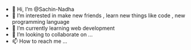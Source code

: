 - 👋 Hi, I’m @Sachin-Nadha
- 👀 I’m interested in make new friends , learn new things like code , new programming language 
- 🌱 I’m currently learning web development
- 💞️ I’m looking to collaborate on ...
- 📫 How to reach me ...

<!---
Sachin-Nadha/Sachin-Nadha is a ✨ special ✨ repository because its `README.md` (this file) appears on your GitHub profile.
You can click the Preview link to take a look at your changes.
--->
